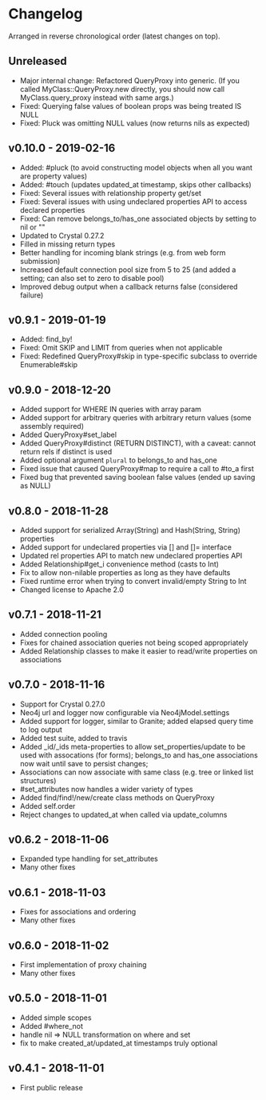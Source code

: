 # Changelog

Arranged in reverse chronological order (latest changes on top).

## Unreleased

* Major internal change: Refactored QueryProxy into generic. (If you called MyClass::QueryProxy.new directly, you should now call MyClass.query_proxy instead with same args.)
* Fixed: Querying false values of boolean props was being treated IS NULL
* Fixed: Pluck was omitting NULL values (now returns nils as expected)

## v0.10.0 - 2019-02-16

* Added: #pluck (to avoid constructing model objects when all you want are property values)
* Added: #touch (updates updated_at timestamp, skips other callbacks)
* Fixed: Several issues with relationship property get/set
* Fixed: Several issues with using undeclared properties API to access declared properties
* Fixed: Can remove belongs_to/has_one associated objects by setting to nil or ""
* Updated to Crystal 0.27.2
* Filled in missing return types
* Better handling for incoming blank strings (e.g. from web form submission)
* Increased default connection pool size from 5 to 25 (and added a setting; can also set to zero to disable pool)
* Improved debug output when a callback returns false (considered failure)

## v0.9.1 - 2019-01-19

* Added: find_by!
* Fixed: Omit SKIP and LIMIT from queries when not applicable
* Fixed: Redefined QueryProxy#skip in type-specific subclass to override Enumerable#skip

## v0.9.0 - 2018-12-20

* Added support for WHERE IN queries with array param
* Added support for arbitrary queries with arbitrary return values (some assembly required)
* Added QueryProxy#set_label
* Added QueryProxy#distinct (RETURN DISTINCT), with a caveat: cannot return rels if distinct is used
* Added optional argument `plural` to belongs_to and has_one
* Fixed issue that caused QueryProxy#map to require a call to #to_a first
* Fixed bug that prevented saving boolean false values (ended up saving as NULL)

## v0.8.0 - 2018-11-28

* Added support for serialized Array(String) and Hash(String, String) properties
* Added support for undeclared properties via [] and []= interface
* Updated rel properties API to match new undeclared properties API
* Added Relationship#get_i convenience method (casts to Int)
* Fix to allow non-nilable properties as long as they have defaults
* Fixed runtime error when trying to convert invalid/empty String to Int
* Changed license to Apache 2.0

## v0.7.1 - 2018-11-21

* Added connection pooling
* Fixes for chained association queries not being scoped appropriately
* Added Relationship classes to make it easier to read/write properties on associations

## v0.7.0 - 2018-11-16

* Support for Crystal 0.27.0
* Neo4j url and logger now configurable via Neo4jModel.settings
* Added support for logger, similar to Granite; added elapsed query time to log output
* Added test suite, added to travis
* Added _id/_ids meta-properties to allow set_properties/update to be used with assocations (for forms); belongs_to and has_one associations now wait until save to persist changes;
* Associations can now associate with same class (e.g. tree or linked list structures)
* #set_attributes now handles a wider variety of types
* Added find/find!/new/create class methods on QueryProxy
* Added self.order
* Reject changes to updated_at when called via update_columns

## v0.6.2 - 2018-11-06

* Expanded type handling for set_attributes
* Many other fixes

## v0.6.1 - 2018-11-03

* Fixes for associations and ordering
* Many other fixes

## v0.6.0 - 2018-11-02

* First implementation of proxy chaining
* Many other fixes

## v0.5.0 - 2018-11-01

* Added simple scopes
* Added #where_not
* handle nil => NULL transformation on where and set
* fix to make created_at/updated_at timestamps truly optional

## v0.4.1 - 2018-11-01

* First public release
